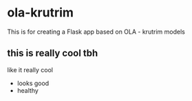 # ola-krutrim
This is for creating a Flask app based on OLA - krutrim models

## this is really cool tbh 

like it really cool

- looks good
- healthy

